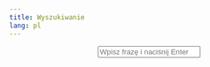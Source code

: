 ```yaml
---
title: Wyszukiwanie
lang: pl
---
```

<form id="search-form" style="text-align:center;"><i class="fa fa-search tipue_search_icon"></i><input type="text" name="q" id="tipue_search_input" autocomplete="off" required placeholder="Wpisz frazę i naciśnij Enter" /></form>
<div id="tipue_search_content"></div>